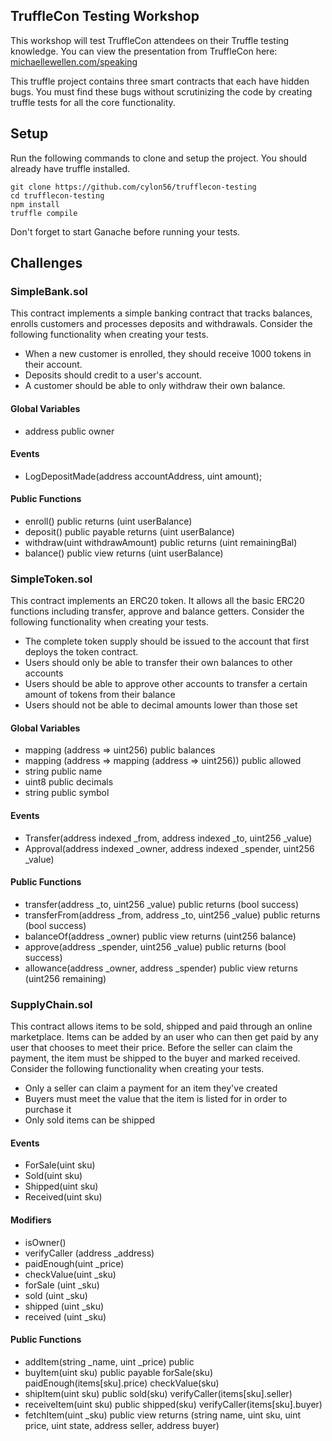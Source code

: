 TruffleCon Testing Workshop
---------------------------

This workshop will test TruffleCon attendees on their Truffle testing knowledge. You can view the presentation from TruffleCon here: [michaellewellen.com/speaking](www.michaellewellen.com/speaking/)

This truffle project contains three smart contracts that each have hidden bugs. You must find these bugs without scrutinizing the code by creating truffle tests for all the core functionality. 

## Setup

Run the following commands to clone and setup the project. You should already have truffle installed.

```
git clone https://github.com/cylon56/trufflecon-testing
cd trufflecon-testing
npm install
truffle compile
```

Don't forget to start Ganache before running your tests.

## Challenges

### SimpleBank.sol
This contract implements a simple banking contract that tracks balances, enrolls customers and processes deposits and withdrawals. Consider the following functionality when creating your tests.

- When a new customer is enrolled, they should receive 1000 tokens in their account.
- Deposits should credit to a user's account.
- A customer should be able to only withdraw their own balance.

#### Global Variables

- address public owner

#### Events

- LogDepositMade(address accountAddress, uint amount);

#### Public Functions

- enroll() public returns (uint userBalance) 
- deposit() public payable returns (uint userBalance)
- withdraw(uint withdrawAmount) public returns (uint remainingBal)
- balance() public view returns (uint userBalance)

### SimpleToken.sol
This contract implements an ERC20 token. It allows all the basic ERC20 functions including transfer, approve and balance getters. Consider the following functionality when creating your tests.

- The complete token supply should be issued to the account that first deploys the token contract.
- Users should only be able to transfer their own balances to other accounts
- Users should be able to approve other accounts to transfer a certain amount of tokens from their balance
- Users should not be able to decimal amounts lower than those set

#### Global Variables

- mapping (address => uint256) public balances
- mapping (address => mapping (address => uint256)) public allowed
- string public name                   
- uint8 public decimals
- string public symbol

#### Events

- Transfer(address indexed _from, address indexed _to, uint256 _value)
- Approval(address indexed _owner, address indexed _spender, uint256 _value)

#### Public Functions

- transfer(address _to, uint256 _value) public returns (bool success)
- transferFrom(address _from, address _to, uint256 _value) public returns (bool success)
- balanceOf(address _owner) public view returns (uint256 balance)
- approve(address _spender, uint256 _value) public returns (bool success)
- allowance(address _owner, address _spender) public view returns (uint256 remaining)

### SupplyChain.sol
This contract allows items to be sold, shipped and paid through an online marketplace. Items can be added by an user who can then get paid by any user that chooses to meet their price. Before the seller can claim the payment, the item must be shipped to the buyer and marked received. Consider the following functionality when creating your tests.

- Only a seller can claim a payment for an item they've created
- Buyers must meet the value that the item is listed for in order to purchase it
- Only sold items can be shipped

#### Events

- ForSale(uint sku)
- Sold(uint sku)
- Shipped(uint sku)
- Received(uint sku)

#### Modifiers

- isOwner()
- verifyCaller (address _address)
- paidEnough(uint _price)
- checkValue(uint _sku)
- forSale (uint _sku)
- sold (uint _sku)
- shipped (uint _sku)
- received (uint _sku)

#### Public Functions

- addItem(string _name, uint _price) 
    public 
- buyItem(uint sku)
    public
    payable
    forSale(sku)
    paidEnough(items[sku].price)
    checkValue(sku)
- shipItem(uint sku)
    public
    sold(sku)
    verifyCaller(items[sku].seller)
- receiveItem(uint sku)
    public
    shipped(sku)
    verifyCaller(items[sku].buyer)
- fetchItem(uint _sku) 
    public
    view
    returns (string name, uint sku, uint price, uint state, address seller, address buyer)

